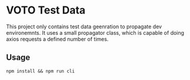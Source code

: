 # VOTO Test Data

This project only contains test data geenration to propagate dev environemnts. It uses a small propagator class, which is capable of doing axios requests a defined number of times.

## Usage

```
npm install && npm run cli
```
